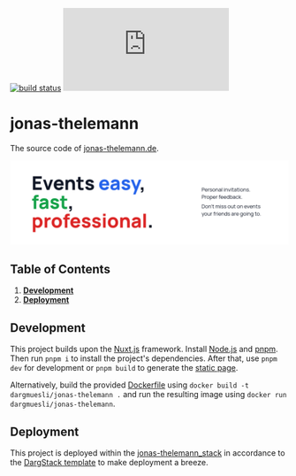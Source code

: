 [![build status](https://github.com/dargmuesli/jonas-thelemann/workflows/CI/badge.svg)](https://github.com/dargmuesli/jonas-thelemann/actions?query=workflow%3A%22CI%22 "build status")
[![website uptime monitoring](https://app.statuscake.com/button/index.php?Track=BkiZnQ1xpj&Days=1000&Design=3)](https://www.statuscake.com "website uptime monitoring")

# jonas-thelemann

The source code of [jonas-thelemann.de](https://jonas-thelemann.de/).

![Welcome](docs/assets/hero.png "Jonas Thelemann")

## Table of Contents
1. **[Development](#development)**
1. **[Deployment](#deployment)**

## Development
This project builds upon the [Nuxt.js](https://nuxtjs.org/) framework.
Install [Node.js](https://nodejs.org/) and [pnpm](https://pnpm.io/).
Then run `pnpm i` to install the project's dependencies.
After that, use `pnpm dev` for development or `pnpm build` to generate the [static page](https://nuxtjs.org/blog/going-full-static).

Alternatively, build the provided [Dockerfile](https://www.docker.com/) using `docker build -t dargmuesli/jonas-thelemann .` and run the resulting image using `docker run dargmuesli/jonas-thelemann`.

## Deployment
This project is deployed within the [jonas-thelemann_stack](https://github.com/dargmuesli/jonas-thelemann_stack/) in accordance to the [DargStack template](https://github.com/dargmuesli/dargstack_template/) to make deployment a breeze.
